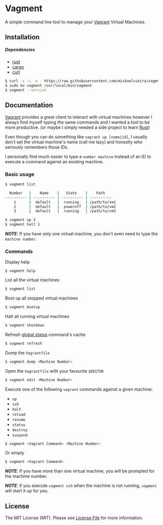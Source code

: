 # Vagment

A simple command line tool to manage your [Vagrant](https://www.vagrantup.com) Virtual Machines.

## Installation

##### Dependencies
- [rust](https://www.rust-lang.org/)
- [cargo](https://github.com/rust-lang/cargo)
- [curl](https://curl.haxx.se/docs/)

```sh
$ curl -s -L -o - https://raw.githubusercontent.com/mickaelvieira/vagment/master/bin/install | bash
$ sudo mv vagment /usr/local/bin/vagment
$ vagment --version
```

## Documentation

[Vagrant](https://www.vagrantup.com) provides a great client to interact with
virtual machines however I always find myself typing the same commands and
I wanted a tool to be more productive. (or maybe I simply needed a side project to learn [Rust](https://www.rust-lang.org/))

Even though you can do something like `vagrant up [name|id]`, I usually don't set
the virtual machine's name (call me lazy) and honestly who seriously remembers those IDs.

I personally find much easier to type a `number machine` instead of an ID to execute
a command against an existing machine.

### Basic usage

```sh
$ vagment list

  Number   |    Name    |   State    |    Path
---------- | ---------- | ---------- | ----------
    1      |  default   |  running   | /path/to/vm1
    2      |  default   |  poweroff  | /path/to/vm2
    3      |  default   |  running   | /path/to/vm3

$ vagment up 2
$ vagment halt 1
```

***NOTE***: If you have only one virtual machine, you don't even need to type the `machine number`.

### Commands

Display help

```
$ vagment help
```

List all the virtual machines

```sh
$ vagment list
```

Boot up all stopped virtual machines

```sh
$ vagment bootup
```

Halt all running virtual machines

```sh
$ vagment shutdown
```

Refresh [global status](https://www.vagrantup.com/docs/cli/global-status.html) command's cache

```sh
$ vagment refresh
```

Dump the `Vagrantfile`

```sh
$ vagment dump <Machine Number>
```

Open the `Vagrantfile` with your favourite `$EDITOR`

```sh
$ vagment edit <Machine Number>
```

Execute one of the following `vagrant` commands against a given machine:
- `up`
- `ssh`
- `halt`
- `reload`
- `resume`
- `status`
- `destroy`
- `suspend`

```sh
$ vagment <Vagrant Command> <Machine Number>
```

Or simply

```sh
$ vagment <Vagrant Command>
```
***NOTE***: If you have more than one virtual machine, you will be prompted for the machine number.

***NOTE***: if you execute `vagment ssh` when the machine is not running, `vagment` will start it up for you.

## License

The MIT License (MIT). Please see [License File](https://github.com/mickaelvieira/vagment/tree/master/LICENSE.md) for more information.
